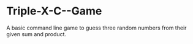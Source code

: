# Triple-X-C--Game
A basic command line game to guess three random numbers from their given sum and product.
